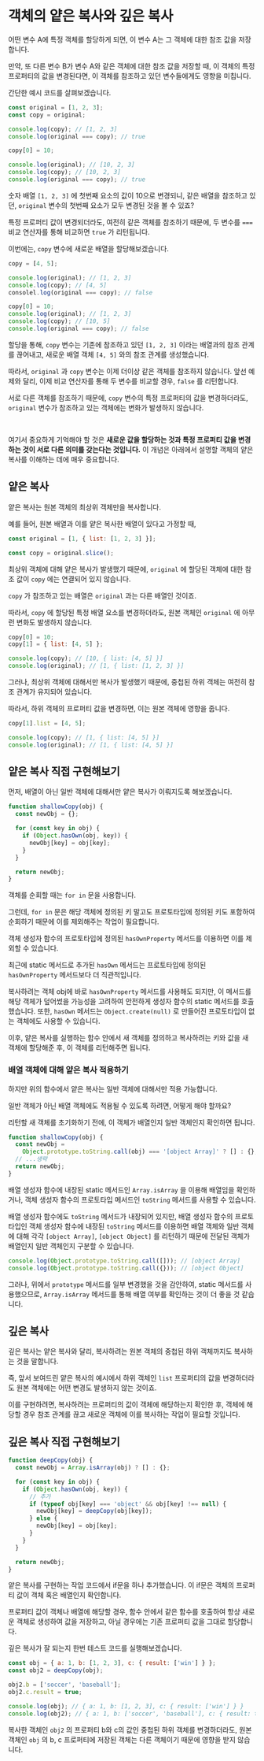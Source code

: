 # 객체의 얕은 복사와 깊은 복사

어떤 변수 A에 특정 객체를 할당하게 되면, 이 변수 A는 그 객체에 대한 참조 값을 저장합니다.

만약, 또 다른 변수 B가 변수 A와 같은 객체에 대한 참조 값을 저장할 때, 이 객체의 특정 프로퍼티의 값을 변경된다면, 이 객체를 참조하고 있던 변수들에게도 영향을 미칩니다.

간단한 예시 코드를 살펴보겠습니다.

```javascript
const original = [1, 2, 3];
const copy = original;

console.log(copy); // [1, 2, 3]
console.log(original === copy); // true

copy[0] = 10;

console.log(original); // [10, 2, 3]
console.log(copy); // [10, 2, 3]
console.log(original === copy); // true
```

숫자 배열 `[1, 2, 3]` 에 첫번째 요소의 값이 10으로 변경되니, 같은 배열을 참조하고 있던, `original` 변수의 첫번째 요소가 모두 변경된 것을 볼 수 있죠?

특정 프로퍼티 값이 변경되더라도, 여전히 같은 객체를 참조하기 때문에, 두 변수를 `===` 비교 연산자를 통해 비교하면 `true` 가 리턴됩니다.

이번에는, `copy` 변수에 새로운 배열을 할당해보겠습니다.

```javascript
copy = [4, 5];

console.log(original); // [1, 2, 3]
console.log(copy); // [4, 5]
consolel.log(original === copy); // false

copy[0] = 10;
console.log(original); // [1, 2, 3]
console.log(copy); // [10, 5]
console.log(original === copy); // false
```

할당을 통해, `copy` 변수는 기존에 참조하고 있던 `[1, 2, 3]` 이라는 배열과의 참조 관계를 끊어내고, 새로운 배열 객체 `[4, 5]` 와의 참조 관계를 생성했습니다.

따라서, `original` 과 `copy` 변수는 이제 더이상 같은 객체를 참조하지 않습니다. 앞선 예제와 달리, 이제 비교 연산자를 통해 두 변수를 비교할 경우, `false` 를 리턴합니다.

서로 다른 객체를 참조하기 때문에, `copy` 변수의 특정 프로퍼티의 값을 변경하더라도, `original` 변수가 참조하고 있는 객체에는 변화가 발생하지 않습니다.

<br />

여기서 중요하게 기억해야 할 것은 **새로운 값을 할당하는 것과 특정 프로퍼티 값을 변경하는 것이 서로 다른 의미를 갖는다는 것입니다.** 이 개념은 아래에서 설명할 객체의 얕은 복사를 이해하는 데에 매우 중요합니다.

## 얕은 복사

얕은 복사는 원본 객체의 최상위 객체만을 복사합니다.

예를 들어, 원본 배열과 이를 얕은 복사한 배열이 있다고 가정할 때,

```javascript
const original = [1, { list: [1, 2, 3] }];

const copy = original.slice();
```

최상위 객체에 대해 얕은 복사가 발생했기 때문에, `original` 에 할당된 객체에 대한 참조 값이 `copy` 에는 연결되어 있지 않습니다.

`copy` 가 참조하고 있는 배열은 `original` 과는 다른 배열인 것이죠.

따라서, `copy` 에 할당된 특정 배열 요소를 변경하더라도, 원본 객체인 `original` 에 아무런 변화도 발생하지 않습니다.

```javascript
copy[0] = 10;
copy[1] = { list: [4, 5] };

console.log(copy); // [10, { list: [4, 5] }]
console.log(original); // [1, { list: [1, 2, 3] }]
```

그러나, 최상위 객체에 대해서만 복사가 발생했기 때문에, 중첩된 하위 객체는 여전히 참조 관계가 유지되어 있습니다.

따라서, 하위 객체의 프로퍼티 값을 변경하면, 이는 원본 객체에 영향을 줍니다.

```javascript
copy[1].list = [4, 5];

console.log(copy); // [1, { list: [4, 5] }]
console.log(original); // [1, { list: [4, 5] }]
```

## 얕은 복사 직접 구현해보기

먼저, 배열이 아닌 일반 객체에 대해서만 얕은 복사가 이뤄지도록 해보겠습니다.

```javascript
function shallowCopy(obj) {
  const newObj = {};

  for (const key in obj) {
    if (Object.hasOwn(obj, key)) {
      newObj[key] = obj[key];
    }
  }

  return newObj;
}
```

객체를 순회할 때는 `for in` 문을 사용합니다.

그런데, `for in` 문은 해당 객체에 정의된 키 말고도 프로토타입에 정의된 키도 포함하여 순회하기 때문에 이를 제외해주는 작업이 필요합니다.

객체 생성자 함수의 프로토타입에 정의된 `hasOwnProperty` 메서드를 이용하면 이를 제외할 수 있습니다.

최근에 static 메서드로 추가된 `hasOwn` 메서드는 프로토타입에 정의된 `hasOwnProperty` 메서드보다 더 직관적입니다.

복사하려는 객체 obj에 바로 `hasOwnProperty` 메서드를 사용해도 되지만, 이 메서드를 해당 객체가 덮어썼을 가능성을 고려하여 안전하게 생성자 함수의 static 메서드를 호출했습니다. 또한, `hasOwn` 메서드는 `Object.create(null)` 로 만들어진 프로토타입이 없는 객체에도 사용할 수 있습니다.

이후, 얕은 복사를 실행하는 함수 안에서 새 객체를 정의하고 복사하려는 키와 값을 새 객체에 할당해준 후, 이 객체를 리턴해주면 됩니다.

### 배열 객체에 대해 얕은 복사 적용하기

하지만 위의 함수에서 얕은 복사는 일반 객체에 대해서만 적용 가능합니다.

일반 객체가 아닌 배열 객체에도 적용될 수 있도록 하려면, 어떻게 해야 할까요?

리턴할 새 객체를 초기화하기 전에, 이 객체가 배열인지 일반 객체인지 확인하면 됩니다.

```javascript
function shallowCopy(obj) {
  const newObj =
    Object.prototype.toString.call(obj) === '[object Array]' ? [] : {};
  // ...생략
  return newObj;
}
```

배열 생성자 함수에 내장된 static 메서드인 `Array.isArray` 을 이용해 배열임을 확인하거나, 객체 생성자 함수의 프로토타입 메서드인 `toString` 메서드를 사용할 수 있습니다.

배열 생성자 함수에도 `toString` 메서드가 내장되어 있지만, 배열 생성자 함수의 프로토타입인 객체 생성자 함수에 내장된 `toString` 메서드를 이용하면 배열 객체와 일반 객체에 대해 각각 `[object Array]`, `[object Object]` 를 리턴하기 때문에 전달된 객체가 배열인지 일반 객체인지 구분할 수 있습니다.

```javascript
console.log(Object.prototype.toString.call([])); // [object Array]
console.log(Object.prototype.toString.call({})); // [object Object]
```

그러나, 위에서 `prototype` 메서드를 일부 변경했을 것을 감안하여, static 메서드를 사용했으므로, `Array.isArray` 메서드를 통해 배열 여부를 확인하는 것이 더 좋을 것 같습니다.

## 깊은 복사

깊은 복사는 얕은 복사와 달리, 복사하려는 원본 객체의 중첩된 하위 객체까지도 복사하는 것을 말합니다.

즉, 앞서 보여드린 얕은 복사의 예시에서 하위 객체인 `list` 프로퍼티의 값을 변경하더라도 원본 객체에는 어떤 변경도 발생하지 않는 것이죠.

이를 구현하려면, 복사하려는 프로퍼티의 값이 객체에 해당하는지 확인한 후, 객체에 해당할 경우 참조 관계를 끊고 새로운 객체에 이를 복사하는 작업이 필요할 것입니다.

## 깊은 복사 직접 구현해보기

```javascript
function deepCopy(obj) {
  const newObj = Array.isArray(obj) ? [] : {};

  for (const key in obj) {
    if (Object.hasOwn(obj, key)) {
      // 추가
      if (typeof obj[key] === 'object' && obj[key] !== null) {
        newObj[key] = deepCopy(obj[key]);
      } else {
        newObj[key] = obj[key];
      }
    }
  }

  return newObj;
}
```

얕은 복사를 구현하는 작업 코드에서 if문을 하나 추가했습니다. 이 if문은 객체의 프로퍼티 값이 객체 혹은 배열인지 확인합니다.

프로퍼티 값이 객체나 배열에 해당할 경우, 함수 안에서 같은 함수를 호출하여 항상 새로운 객체로 생성하여 값을 저장하고, 아닐 경우에는 기존 프로퍼티 값을 그대로 할당합니다.

깊은 복사가 잘 되는지 한번 테스트 코드를 실행해보겠습니다.

```javascript
const obj = { a: 1, b: [1, 2, 3], c: { result: ['win'] } };
const obj2 = deepCopy(obj);

obj2.b = ['soccer', 'baseball'];
obj2.c.result = true;

console.log(obj); // { a: 1, b: [1, 2, 3], c: { result: ['win'] } }
console.log(obj2); // { a: 1, b: ['soccer', 'baseball'], c: { result: true } }
```

복사한 객체인 `obj2` 의 프로퍼티 b와 c의 값인 중첩된 하위 객체를 변경하더라도, 원본 객체인 `obj` 의 b, c 프로퍼티에 저장된 객체는 다른 객체이기 때문에 영향을 받지 않습니다.
